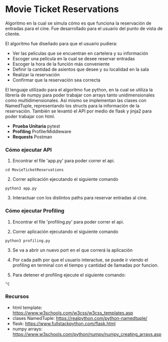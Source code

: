 # Movie Ticket Reservations
Algoritmo en la cual se simula cómo es que funciona la reservación de entradas para el cine. Fue desarrollado para el usuario del punto de vista de cliente.

El algoritmo fue diseñado para que el usuario pudiera:
- Ver las peliculas que se encuentran en cartelera y su información 
- Escoger una película en la cual se desee reservar entradas 
- Escoger la hora de la función más conveniente
- Definir la cantidad de asientos que desee y su localidad en la sala
- Realizar la reservación
- Confirmar que la reservación sea correcta

El lenguaje utilizado para el algoritmo fue python, en la cual se utiliza la librería de numpy para poder trabajar con arrays tanto unidimensionales como multidimensionales. Así mismo se implementan las clases con NamedTuple, representando los structs para la información de la reservación. También se levantó el API por medio de flask y jinja2 para poder trabajar con html.

- **Prueba Unitaria** pytest
- **Profiling** ProfilerMiddleware
- **Requests** Postman

### Cómo ejecutar API
1. Encontrar el file 'app.py' para poder correr el api.
```
cd MovieTicketReservations
```

2. Correr aplicación ejecutando el siguiente comando
```
python3 app.py
```

3. Interactuar con los distintos paths para reservar entradas al cine.

### Cómo ejecutar Profiling
1. Encontrar el file 'profiling.py' para poder correr el api.

2. Correr aplicación ejecutando el siguiente comando
```
python3 profiling.py
```

3. Se va a abrir un nuevo port en el que correrá la aplicación

5. Por cada path por que el usuario interactue, se puede ir viendo el profiling en terminal con el tiempo y cantidad de llamadas por funcion.

7. Para detener el profiling ejecute el siguiente comando:
```
^C
```

### Recursos
- html template: https://www.w3schools.com/w3css/w3css_templates.asp
- clases NamedTuple: https://realpython.com/python-namedtuple/
- flask: https://www.fullstackpython.com/flask.html
- numpy arrays: https://www.w3schools.com/python/numpy/numpy_creating_arrays.asp
